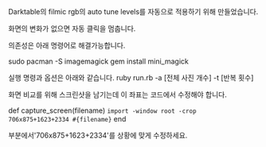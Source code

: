 Darktable의 filmic rgb의 auto tune levels를 자동으로 적용하기 위해 만들었습니다.

화면의 변화가 없으면 자동 클릭을 멈춥니다.

의존성은 아래 명령어로 해결가능합니다.

sudo pacman -S imagemagick
gem install mini_magick


실행 명령과 옵션은 아래와 같습니다.
ruby run.rb -a [전체 사진 개수] -t [반복 횟수]


화면 비교를 위해 스크린샷을 남기는데 이 좌표는 코드에서 수정해야 합니다.

def capture_screen(filename)
  `import -window root -crop 706x875+1623+2334 #{filename}`
end

부분에서'706x875+1623+2334'를 상황에 맞게 수정하세요.
